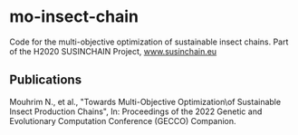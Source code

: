# mo-insect-chain
Code for the multi-objective optimization of sustainable insect chains. Part of the H2020 SUSINCHAIN Project, www.susinchain.eu

## Publications
Mouhrim N., et al., "Towards Multi-Objective Optimization\\of Sustainable Insect Production Chains", In: Proceedings of the 2022 Genetic and Evolutionary Computation Conference (GECCO) Companion.
